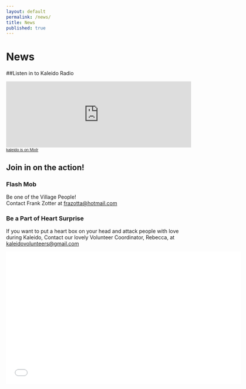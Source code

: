 ```yaml
---
layout: default
permalink: /news/
title: News
published: true
---
```


# News

##Listen in to Kaleido Radio
<iframe src="http://mixlr.com/kaleido/embed" width="100%" height="180px" scrolling="no" frameborder="no" marginheight="0" marginwidth="0"></iframe><small><a href="http://mixlr.com/kaleido" style="color:#1a1a1a;text-align:left; font-family:Helvetica, sans-serif; font-size:11px;">kaleido is on Mixlr</a></small>

## Join in on the action!

### Flash Mob
Be one of the Village People! <br>
Contact Frank Zotter at <frazotta@hotmail.com>

### Be a Part of Heart Surprise
If you want to put a heart box on your head and attack people with love during Kaleido, Contact our lovely Volunteer Coordinator, Rebecca, at <kaleidovolunteers@gmail.com>

<div class="flex-video">
	<iframe width="640" height="360" src="//www.youtube.com/embed/SV9qDa59nNE" frameborder="0" allowfullscreen></iframe>
</div>